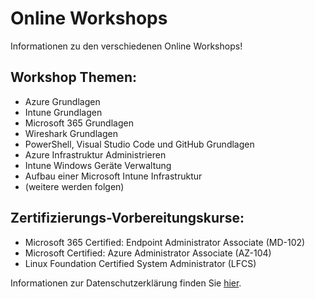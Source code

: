 # Online Workshops
Informationen zu den verschiedenen Online Workshops!

## Workshop Themen:
- Azure Grundlagen
- Intune Grundlagen
- Microsoft 365 Grundlagen
- Wireshark Grundlagen
- PowerShell, Visual Studio Code und GitHub Grundlagen
- Azure Infrastruktur Administrieren
- Intune Windows Geräte Verwaltung
- Aufbau einer Microsoft Intune Infrastruktur
- (weitere werden folgen)

## Zertifizierungs-Vorbereitungskurse:  
- Microsoft 365 Certified: Endpoint Administrator Associate (MD-102)  
- Microsoft Certified: Azure Administrator Associate (AZ-104)
- Linux Foundation Certified System Administrator (LFCS)


Informationen zur Datenschutzerklärung finden Sie [hier](http://www.winsolution.ch).